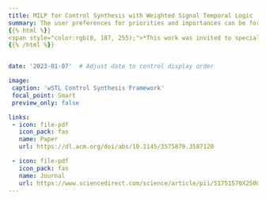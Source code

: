 ```yaml
---
title: MILP for Control Synthesis with Weighted Signal Temporal Logic
summary: The user preferences for priorities and importances can be formally expressed using Weighted Signal Temporal Logic (wSTL). In this line of work, we propose efficient Mixed Integer Linear Programming formulations for globally optimal control synthesis of wSTL formulae. 
{{% html %}}
<span style="color:rgb(0, 187, 255);">*This work was invited to special issue of IFAC journal Nonlinear Analysis- Hybrid Systems, 2025.*</span>
{{% /html %}}


date: '2023-01-07'  # Adjust date to control display order

image:
 caption: 'wSTL Control Synthesis Framework'
 focal_point: Smart
 preview_only: false

links:
 - icon: file-pdf
   icon_pack: fas
   name: Paper
   url: https://dl.acm.org/doi/abs/10.1145/3575870.3587120

 - icon: file-pdf
   icon_pack: fas
   name: Journal
   url: https://www.sciencedirect.com/science/article/pii/S1751570X25000020
---
```


<!-- This work introduces a Mixed Integer Linear Programming (MILP) based approach for control synthesis using weighted Signal Temporal Logic (wSTL), extending traditional STL to incorporate user preferences and priorities.

## Key Features

- Extension of Signal Temporal Logic (STL) to weighted STL
- MILP-based synthesis approach
- Support for weighted logical and temporal operators
- Extended semantics for until and release operators
- Global optimization through MILP solvers

## Technical Framework

### wSTL Components
1. **Weighted Operators**
  - Logical operator weights for task importance
  - Temporal operator weights for timing preferences
  - Until and release operator semantics
  - Quantitative semantics modulation

2. **MILP Formulation**
  - Efficient encoding of operators
  - Weighted traditional robustness
  - Global optimization capability
  - Non-convex environment handling

### Advantages over Traditional STL
- User preference integration
- Priority handling for concurrent tasks
- Flexible satisfaction timing
- Global optimization vs. local optima
- Enhanced control synthesis capabilities

## Implementation Details

### Control Synthesis
- Navigation in non-convex environments
- Multiple constraint handling
- Distinct Boolean and temporal operations
- Comparison with standard STL

### Performance Metrics
- Computational efficiency
- Solution optimality
- Complexity analysis
- Runtime comparison

## Applications

Particularly suitable for:
- Robot motion planning
- Multi-task scheduling
- Priority-based control
- Time-sensitive operations

## Case Studies

Our implementation demonstrates:
1. **Functionality Analysis**
  - Boolean operator performance
  - Temporal operator effectiveness
  - Combined operator scenarios


2. **Performance Evaluation**
  - Time complexity analysis
  - Encoding efficiency
  - Solution quality assessment -->